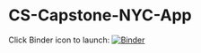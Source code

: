# CS-Capstone-NYC-App
Click Binder icon to launch:
[![Binder](https://mybinder.org/badge_logo.svg)](https://mybinder.org/v2/gh/ModarAljundi/CS-Capstone-NYC-App/HEAD?urlpath=apps%2FModarAljundi-app.ipynb)
